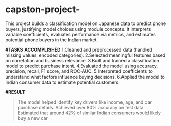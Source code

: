 # capston-project-
This project builds a classification model on Japanese data to predict phone buyers, justifying model choices using module concepts. It interprets variable coefficients, evaluates performance via metrics, and estimates potential phone buyers in the Indian market.

**#TASKS ACCOMPLISHED** 
1.Cleaned and preprocessed data (handled missing values, encoded categories).
2.Selected meaningful features based on correlation and business relevance.
3.Built and trained a classification model to predict purchase intent.
4.Evaluated the model using accuracy, precision, recall, F1 score, and ROC-AUC.
5.Interpreted coefficients to understand what factors influence buying decisions.
6.Applied the model to Indian consumer data to estimate potential customers.

**#RESULT**
>The model helped identify key drivers like income, age, and car purchase details.
>Achieved over 80% accuracy on test data.
>Estimated that around 42% of similar Indian consumers would likely buy a new car

